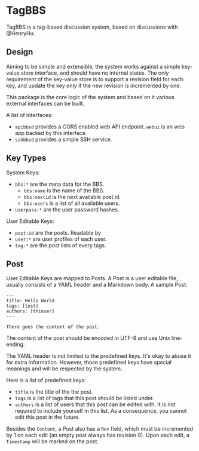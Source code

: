 TagBBS
======

TagBBS is a tag-based discussion system, based on discussions with @HenryHu.

Design
------

Aiming to be simple and extensible, the system works against a simple key-value store interface, and should have no internal states. The only requirement of the key-value store is to support a revision field for each key, and update the key only if the new revision is incremented by one.

This package is the core logic of the system and based on it various external interfaces can be built.

A list of interfaces:

+ `apibbsd` provides a CORS enabled web API endpoint. `webui` is an web app backed by this interface.
+ `sshbbsd` provides a simple SSH service.

Key Types
---------

System Keys:

+ `bbs:*` are the meta data for the BBS.
    - `bbs:name` is the name of the BBS.
    - `bbs:nextid` is the next available post id.
    - `bbs:users` is a list of all available users.
+ `userpass:*` are the user password hashes.

User Editable Keys:

+ `post:id` are the posts. Readable by
+ `user:*` are user profiles of each user.
+ `tag:*` are the post lists of every tags.

Post
----

User Editable Keys are mapped to Posts. A Post is a user editable file, usually consists of a YAML header and a Markdown body. A sample Post:

```
---
title: Hello World
tags: [test]
authors: [thinxer]
---

There goes the content of the post.
```

The content of the post should be encoded in UTF-8 and use Unix line-ending.

The YAML header is not limited to the predefined keys. It's okay to abuse it for extra information. However, those predefined keys have special meanings and will be respected by the system.

Here is a list of predefined keys:

+ `title` is the title of the the post.
+ `tags` is a list of tags that this post should be listed under.
+ `authors` is a list of users that this post can be edited with. It is not required to include yourself in this list. As a consequence, you cannot edit this post in the future.

Besides the `Content`, a Post also has a `Rev` field, which must be incremented by 1 on each edit (an empty post always has revision 0). Upon each edit, a `Timestamp` will be marked on the post.
